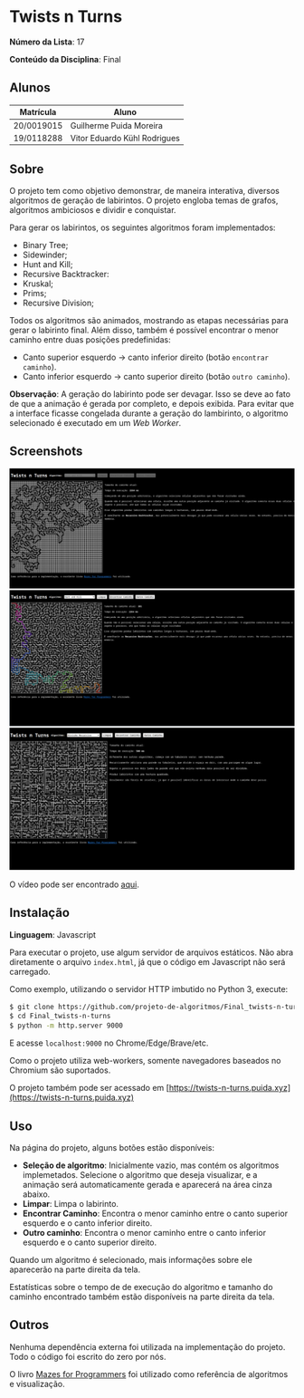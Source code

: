 # Twists n Turns 

**Número da Lista**: 17

**Conteúdo da Disciplina**: Final 

## Alunos

|Matrícula | Aluno |
| -- | -- |
| 20/0019015 | Guilherme Puida Moreira |
| 19/0118288 | Vitor Eduardo Kühl Rodrigues |

## Sobre 

O projeto tem como objetivo demonstrar, de maneira interativa, diversos
algoritmos de geração de labirintos. O projeto engloba temas de grafos,
algoritmos ambiciosos e dividir e conquistar.

Para gerar os labirintos, os seguintes algoritmos foram implementados:

- Binary Tree;
- Sidewinder;
- Hunt and Kill;
- Recursive Backtracker:
- Kruskal;
- Prims;
- Recursive Division;

Todos os algoritmos são animados, mostrando as etapas necessárias para gerar o
labirinto final. Além disso, também é possível encontrar o menor caminho entre
duas posições predefinidas:

- Canto superior esquerdo -> canto inferior direito (botão `encontrar
  caminho`).
- Canto inferior esquerdo -> canto superior direito (botão `outro caminho`).

**Observação**: A geração do labirinto pode ser devagar. Isso se deve ao fato
de que a animação é gerada por completo, e depois exibida. Para evitar que a
interface ficasse congelada durante a geração do lambirinto, o algoritmo
selecionado é executado em um _Web Worker_.

## Screenshots

![image 1](/media/image-1.png)
![image 1](/media/image-2.png)
![image 1](/media/image-3.png)

O vídeo pode ser encontrado [aqui](/media/final.mp4).

## Instalação 

**Linguagem**: Javascript 

Para executar o projeto, use algum servidor de arquivos estáticos. Não abra
diretamente o arquivo `index.html`, já que o código em Javascript não será
carregado.

Como exemplo, utilizando o servidor HTTP imbutido no Python 3, execute:

```sh
$ git clone https://github.com/projeto-de-algoritmos/Final_twists-n-turns
$ cd Final_twists-n-turns
$ python -m http.server 9000
```

E acesse `localhost:9000` no Chrome/Edge/Brave/etc.

Como o projeto utiliza web-workers, somente navegadores baseados no Chromium são suportados.

O projeto também pode ser acessado em [https://twists-n-turns.puida.xyz](https://twists-n-turns.puida.xyz)

## Uso 

Na página do projeto, alguns botões estão disponíveis:

- **Seleção de algoritmo**: Inicialmente vazio, mas contém os algoritmos
  implemetados. Selecione o algoritmo que deseja visualizar, e a animação será
  automaticamente gerada e aparecerá na área cinza abaixo.
- **Limpar**: Limpa o labirinto.
- **Encontrar Caminho**: Encontra o menor caminho entre o canto superior
  esquerdo e o canto inferior direito.
- **Outro caminho**: Encontra o menor caminho entre o canto inferior esquerdo e
  o canto superior direito.

Quando um algoritmo é selecionado, mais informações sobre ele aparecerão na
parte direita da tela.

Estatísticas sobre o tempo de de execução do algoritmo e tamanho do caminho
encontrado também estão disponíveis na parte direita da tela.

## Outros 

Nenhuma dependência externa foi utilizada na implementação do projeto. Todo o
código foi escrito do zero por nós.

O livro [Mazes for Programmers](http://mazesforprogrammers.com) foi utilizado
como referência de algoritmos e visualização.

